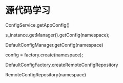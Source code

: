 # 源代码学习

ConfigService.getAppConfig()

s_instance.getManager().getConfig(namespace);

DefaultConfigManager.getConfig(namespace)

config = factory.create(namespace);

DefaultConfigFactory.createRemoteConfigRepository

RemoteConfigRepository(namespace)
